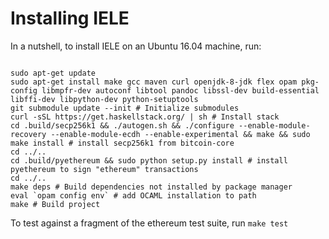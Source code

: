 Installing IELE
===============

In a nutshell, to install IELE on an Ubuntu 16.04 machine, run:

```

sudo apt-get update
sudo apt-get install make gcc maven curl openjdk-8-jdk flex opam pkg-config libmpfr-dev autoconf libtool pandoc libssl-dev build-essential libffi-dev libpython-dev python-setuptools
git submodule update --init # Initialize submodules
curl -sSL https://get.haskellstack.org/ | sh # Install stack
cd .build/secp256k1 && ./autogen.sh && ./configure --enable-module-recovery --enable-module-ecdh --enable-experimental && make && sudo make install # install secp256k1 from bitcoin-core
cd ../..
cd .build/pyethereum && sudo python setup.py install # install pyethereum to sign "ethereum" transactions
cd ../..
make deps # Build dependencies not installed by package manager
eval `opam config env` # add OCAML installation to path
make # Build project

```

To test against a fragment of the ethereum test suite, run `make test`
